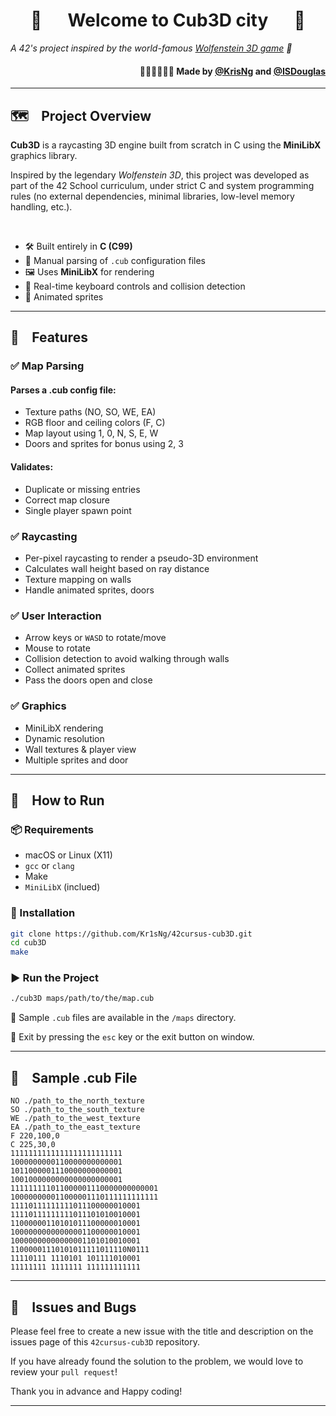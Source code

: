 <h1 align="center">
	🌃 &emsp; Welcome to Cub3D city &emsp; 🌆
</h1>

*A 42's project inspired by the world-famous [Wolfenstein 3D game](https://en.wikipedia.org/wiki/Wolfenstein) 🏹*


<h4 align="right">
	
  🧑🏻‍💻👩🏻‍💻 Made by [@KrisNg](https://github.com/Kr1sNg) and [@ISDouglas](https://github.com/ISDouglas)  
  
</h4>


---

## 🗺️ &ensp; Project Overview

**Cub3D** is a raycasting 3D engine built from scratch in C using the **MiniLibX** graphics library.

Inspired by the legendary *Wolfenstein 3D*, this project was developed as part of the 42 School curriculum, under strict C and system programming rules (no external dependencies, minimal libraries, low-level memory handling, etc.).

<br>

-  🛠 Built entirely in **C (C99)**  
-  🧱 Manual parsing of `.cub` configuration files  
-  🖼 Uses **MiniLibX** for rendering  
-  🎯 Real-time keyboard controls and collision detection  
-  💸 Animated sprites  


---

## 🧩 &ensp; Features

### ✅ Map Parsing

#### Parses a .cub config file:

- Texture paths (NO, SO, WE, EA)
- RGB floor and ceiling colors (F, C)
- Map layout using 1, 0, N, S, E, W
- Doors and sprites for bonus using 2, 3

#### Validates:

- Duplicate or missing entries
- Correct map closure
- Single player spawn point

### ✅ Raycasting

- Per-pixel raycasting to render a pseudo-3D environment
- Calculates wall height based on ray distance
- Texture mapping on walls
- Handle animated sprites, doors

### ✅ User Interaction

- Arrow keys or `WASD` to rotate/move
- Mouse to rotate
- Collision detection to avoid walking through walls
- Collect animated sprites
- Pass the doors open and close

### ✅ Graphics

- MiniLibX rendering
- Dynamic resolution
- Wall textures & player view
- Multiple sprites and door

---

## 👷 &ensp; How to Run

### 📦 Requirements
- macOS or Linux (X11)
- `gcc` or `clang`
- Make
- `MiniLibX` (inclued)

### 🔧 Installation

```bash
git clone https://github.com/Kr1sNg/42cursus-cub3D.git
cd cub3D
make
```

### ▶️ Run the Project

```bash
./cub3D maps/path/to/the/map.cub
```

🚀 Sample `.cub` files are available in the `/maps` directory.

🚪 Exit by pressing the `esc` key or the exit button on window.

---

## 🧪 &ensp; Sample .cub File

```cub
NO ./path_to_the_north_texture
SO ./path_to_the_south_texture
WE ./path_to_the_west_texture
EA ./path_to_the_east_texture
F 220,100,0
C 225,30,0
1111111111111111111111111
1000000000110000000000001
1011000001110000000000001
1001000000000000000000001
111111111011000001110000000000001
100000000011000001110111111111111
11110111111111011100000010001
11110111111111011101010010001
11000000110101011100000010001
10000000000000001100000010001
10000000000000001101010010001
11000001110101011111011110N0111
11110111 1110101 101111010001
11111111 1111111 111111111111
```

---

## 🐛 &ensp; Issues and Bugs

Please feel free to create a new issue with the title and description on the issues page of this `42cursus-cub3D` repository.

If you have already found the solution to the problem, we would love to review your `pull request`!

Thank you in advance and Happy coding!

---



